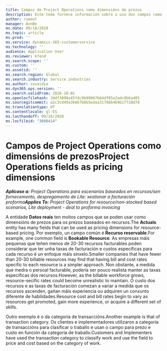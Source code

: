 ```yaml
---
title: Campos de Project Operations como dimensións de prezos
description: Este tema fornece información sobre o uso dos campos como dimensións de prezos en Dynamics 365 Project Operations.
author: rumant
manager: AnnBe
ms.date: 09/18/2020
ms.topic: article
ms.prod: ''
ms.service: dynamics-365-customerservice
ms.technology: ''
audience: Application User
ms.reviewer: kfend
ms.search.scope: ''
ms.custom: ''
ms.assetid: ''
ms.search.region: Global
ms.search.industry: Service industries
ms.author: suvaidya
ms.dyn365.ops.version: ''
ms.search.validFrom: 2020-10-01
ms.openlocfilehash: 3ddf3098e45fdc9b99067b64df05e2adc0b6ad05
ms.sourcegitcommit: a2c3cd49a3b667b8b5edaa31788b4b9b1f728d78
ms.translationtype: HT
ms.contentlocale: gl-ES
ms.lasthandoff: 09/28/2020
ms.locfileid: "3896414"
---
```

# <a name="project-operations-fields-as-pricing-dimensions"></a><span data-ttu-id="6efac-103">Campos de Project Operations como dimensións de prezos</span><span class="sxs-lookup"><span data-stu-id="6efac-103">Project Operations fields as pricing dimensions</span></span>

<span data-ttu-id="6efac-104">_**Aplícase a:** Project Operations para escenarios baseados en recursos/sen fornecemento, despregamento de Lite: xestionar a facturación proforma_</span><span class="sxs-lookup"><span data-stu-id="6efac-104">_**Applies To:** Project Operations for resource/non-stocked based scenarios, Lite deployment - deal to proforma invoicing_</span></span>

<span data-ttu-id="6efac-105">A entidade **Datos reais** ten moitos campos que se poden usar como dimensións de prezos para os prezos baseados en recursos.</span><span class="sxs-lookup"><span data-stu-id="6efac-105">The **Actuals** entity has many fields that can be used as pricing dimensions for resource-based pricing.</span></span> <span data-ttu-id="6efac-106">Por exemplo, un campo común é **Recurso reservable**.</span><span class="sxs-lookup"><span data-stu-id="6efac-106">For example, one common field is **Bookable Resource**.</span></span> <span data-ttu-id="6efac-107">As empresas máis pequenas que teñen menos de 20-30 recursos facturables poden considerar que ter unha taxas de facturación e custos específicas para cada recurso é un enfoque máis sinxelo.</span><span class="sxs-lookup"><span data-stu-id="6efac-107">Smaller companies that have fewer than 20-30 billable resources may find that having bill and cost rates specific to each resource is a simpler approach.</span></span> <span data-ttu-id="6efac-108">Non obstante, a medida que medra o persoal facturable, podería ser pouco realista manter as taxas específicas dos recursos.</span><span class="sxs-lookup"><span data-stu-id="6efac-108">However, as the billable workforce grows, resource-secific rates could become unrealistic to maintain.</span></span> <span data-ttu-id="6efac-109">O custo dos recursos e as taxas de facturación comezan a variar a medida que os recursos ascenden, gañan máis experiencia ou adquiren un conxunto diferente de habilidades.</span><span class="sxs-lookup"><span data-stu-id="6efac-109">Resource cost and bill rates begin to vary as resources get promoted, gain more experience, or acquire a different set of skills.</span></span> 

<span data-ttu-id="6efac-110">Outro exemplo é o da categoría de transaccións.</span><span class="sxs-lookup"><span data-stu-id="6efac-110">Another example is that of transaction category.</span></span> <span data-ttu-id="6efac-111">Os clientes e implementadores utilizaron a categoría de transaccións para clasificar o traballo e usan o campo para prezo e custo en función da categoría de traballo.</span><span class="sxs-lookup"><span data-stu-id="6efac-111">Customers and Implementers have used the transaction category to classify work and use the field to price and cost based on the category of work.</span></span>
